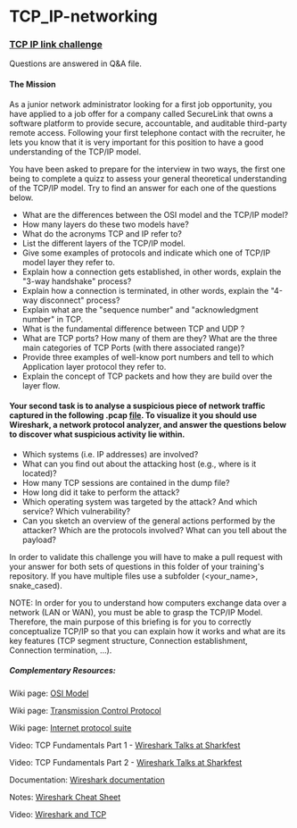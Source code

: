 # TCP_IP-networking

### [TCP IP link challenge](https://github.com/becodeorg/DevSecOps-Training/tree/master/content/website/field/TCP_IP)

Questions are answered in Q&A file. 

#### The Mission
As a junior network administrator looking for a first job opportunity, you have applied to a job offer for a company called SecureLink that owns a software platform to provide secure, accountable, and auditable third-party remote access. Following your first telephone contact with the recruiter, he lets you know that it is very important for this position to have a good understanding of the TCP/IP model.

You have been asked to prepare for the interview in two ways, the first one being to complete a quizz to assess your general theoretical understanding of the TCP/IP model. Try to find an answer for each one of the questions below.

- What are the differences between the OSI model and the TCP/IP model?
- How many layers do these two models have?
- What do the acronyms TCP and IP refer to?
- List the different layers of the TCP/IP model.
- Give some examples of protocols and indicate which one of TCP/IP model layer they refer to.
- Explain how a connection gets established, in other words, explain the "3-way handshake" process?
- Explain how a connection is terminated, in other words, explain the "4-way disconnect" process?
- Explain what are the "sequence number" and "acknowledgment number" in TCP.
- What is the fundamental difference between TCP and UDP ?
- What are TCP ports? How many of them are they? What are the three main categories of TCP Ports (with there associated range)?
- Provide three examples of well-know port numbers and tell to which Application layer protocol they refer to.
- Explain the concept of TCP packets and how they are build over the layer flow.

#### Your second task is to analyse a suspicious piece of network traffic captured in the following .pcap [file](https://github.com/markofu/pcaps/blob/master/HoneyNet/0110/attack-trace.pcap_.gz). To visualize it you should use Wireshark, a network protocol analyzer, and answer the questions below to discover what suspicious activity lie within.

- Which systems (i.e. IP addresses) are involved?
- What can you find out about the attacking host (e.g., where is it located)?
- How many TCP sessions are contained in the dump file?
- How long did it take to perform the attack?
- Which operating system was targeted by the attack? And which service? Which vulnerability?
- Can you sketch an overview of the general actions performed by the attacker? Which are the protocols involved? What can you tell about the payload?

In order to validate this challenge you will have to make a pull request with your answer for both sets of questions in this folder of your training's repository. If you have multiple files use a subfolder (<your_name>, snake_cased).

NOTE: In order for you to understand how computers exchange data over a network (LAN or WAN), you must be able to grasp the TCP/IP Model. Therefore, the main purpose of this briefing is for you to correctly conceptualize TCP/IP so that you can explain how it works and what are its key features (TCP segment structure, Connection establishment, Connection termination, ...).

##### Complementary Resources:

Wiki page: [OSI Model](https://en.wikipedia.org/wiki/OSI_model)

Wiki page: [Transmission Control Protocol](https://en.wikipedia.org/wiki/Transmission_Control_Protocol)

Wiki page: [Internet protocol suite](https://en.wikipedia.org/wiki/Internet_protocol_suite)

Video: TCP Fundamentals Part 1 - [Wireshark Talks at Sharkfest](https://www.youtube.com/watch?v=xdQ9sgpkrX8)

Video: TCP Fundamentals Part 2 - [Wireshark Talks at Sharkfest](https://www.youtube.com/watch?v=NdvWI6RH1eo)

Documentation: [Wireshark documentation](https://www.wireshark.org/docs/)

Notes: [Wireshark Cheat Sheet](https://cdn.comparitech.com/wp-content/uploads/2019/06/Wireshark-Cheat-Sheet-1.jpg)

Video: [Wireshark and TCP](https://www.youtube.com/watch?v=HCHFX5O1IaQ&list=PLMLm7-g0V0keOCLWqodqXn56UfcdA0D_Q) 
